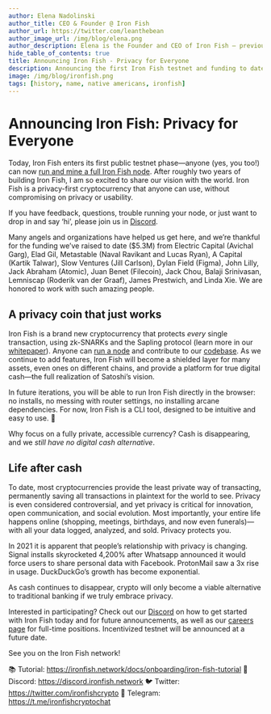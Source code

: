 ```yaml
---
author: Elena Nadolinski
author_title: CEO & Founder @ Iron Fish
author_url: https://twitter.com/leanthebean
author_image_url: /img/blog/elena.png
author_description: Elena is the Founder and CEO of Iron Fish — previously worked at Microsoft and Airbnb. Fell down the cryptocurrency rabbit hole in 2017. Really didn't want her insurance to know she eats pizza.
hide_table_of_contents: true
title: Announcing Iron Fish - Privacy for Everyone
description: Announcing the first Iron Fish testnet and funding to date
image: /img/blog/ironfish.png
tags: [history, name, native americans, ironfish]
---
```


# Announcing Iron Fish: Privacy for Everyone

Today, Iron Fish enters its first public testnet phase—anyone (yes, you too!) can now [run and mine a full Iron Fish node](https://ironfish.network/docs/onboarding/iron-fish-tutorial). After roughly two years of building Iron Fish, I am so excited to share our vision with the world. Iron Fish is a privacy-first cryptocurrency that anyone can use, without compromising on privacy or usability.

If you have feedback, questions, trouble running your node, or just want to drop in and say ‘hi’, please join us in [Discord](https://discord.ironfish.network).

Many angels and organizations have helped us get here, and we’re thankful for the funding we’ve raised to date ($5.3M) from Electric Capital (Avichal Garg), Elad Gil, Metastable (Naval Ravikant and Lucas Ryan), A Capital (Kartik Talwar), Slow Ventures (Jill Carlson), Dylan Field (Figma), John Lilly, Jack Abraham (Atomic), Juan Benet (Filecoin), Jack Chou, Balaji Srinivasan, Lemniscap (Roderik van der Graaf), James Prestwich, and Linda Xie. We are honored to work with such amazing people.

## A privacy coin that just works

Iron Fish is a brand new cryptocurrency that protects _every_ single transaction, using zk-SNARKs and the Sapling protocol (learn more in our [whitepaper](https://ironfish.network/docs/whitepaper/1_introduction)). Anyone can [run a node](https://ironfish.network/docs/onboarding/iron-fish-tutorial) and contribute to our [codebase](https://github.com/iron-fish/ironfish). As we continue to add features, Iron Fish will become a shielded layer for many assets, even ones on different chains, and provide a platform for true digital cash—the full realization of Satoshi’s vision.

In future iterations, you will be able to run Iron Fish directly in the browser: no installs, no messing with router settings, no installing arcane dependencies. For now, Iron Fish is a CLI tool, designed to be intuitive and easy to use. 🌈

Why focus on a fully private, accessible currency? Cash is disappearing, and we _still have no digital cash alternative_.

## Life after cash

To date, most cryptocurrencies provide the least private way of transacting, permanently saving all transactions in plaintext for the world to see. Privacy is even considered controversial, and yet privacy is critical for innovation, open communication, and social evolution. Most importantly, your entire life happens online (shopping, meetings, birthdays, and now even funerals)—with all your data logged, analyzed, and sold. Privacy protects you.

In 2021 it is apparent that people’s relationship with privacy is changing. Signal installs skyrocketed 4,200% after Whatsapp announced it would force users to share personal data with Facebook. ProtonMail saw a 3x rise in usage. DuckDuckGo’s growth has become exponential.

As cash continues to disappear, crypto will only become a viable alternative to traditional banking if we truly embrace privacy.

Interested in participating? Check out our [Discord](https://discord.ironfish.network) on how to get started with Iron Fish today and for future announcements, as well as our [careers page](https://ironfish.network/careers/) for full-time positions. Incentivized testnet will be announced at a future date.

See you on the Iron Fish network!

📚 Tutorial: https://ironfish.network/docs/onboarding/iron-fish-tutorial
🎤 Discord: https://discord.ironfish.network
🐦 Twitter: https://twitter.com/ironfishcrypto
📢 Telegram: https://t.me/ironfishcryptochat
